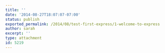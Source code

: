 ```yaml
---
title: ''
date: '2014-08-27T18:07:07-07:00'
status: publish
exported_permalink: /2014/08/test-first-express/1-welcome-to-express
author: sarah
excerpt: ''
type: attachment
id: 5219
---
```

<!DOCTYPE html PUBLIC "-//W3C//DTD HTML 4.0 Transitional//EN" "http://www.w3.org/TR/REC-html40/loose.dtd">
<?xml encoding="UTF-8">
